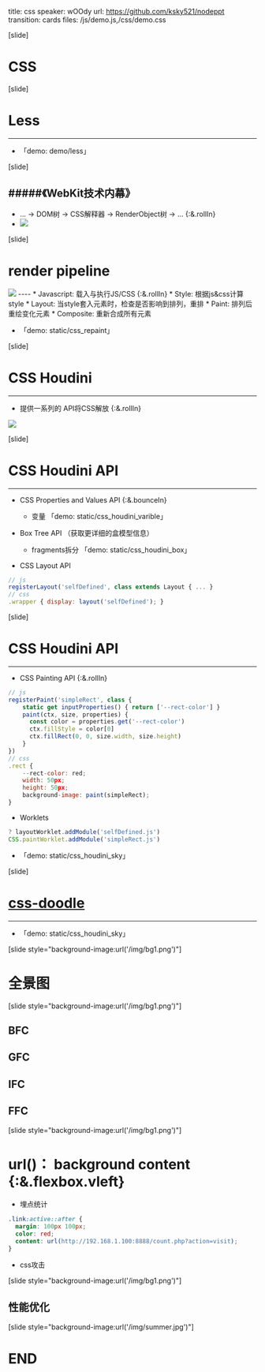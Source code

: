 title: css
speaker: wOOdy
url: https://github.com/ksky521/nodeppt
transition: cards
files: /js/demo.js,/css/demo.css

[slide]

# CSS

[slide]

# Less
----
* 「demo: demo/less」

[slide]

#####《WebKit技术内幕》
----
* ... -> DOM树 -> <orange>CSS解释器</orange> -> RenderObject树 -> ... {:&.rollIn}
* <img src="/img/RenderTree.png">

[slide]

# render pipeline
<img src="/img/render_pipeline.png">
----
* Javascript: 载入与执行JS/CSS {:&.rollIn}
* Style: 根据js&css计算style
* Layout: 当style套入元素时，检查是否影响到排列，重排
* Paint: 排列后重绘变化元素
* Composite: 重新合成所有元素

* 「demo: static/css_repaint」

[slide]

# CSS Houdini
----
* 提供一系列的 API将CSS解放 {:&.rollIn}
<img src="/img/houdini-apis.png">


[slide]

# CSS Houdini API
----
* CSS Properties and Values API {:&.bounceIn}
  - 变量 「demo: static/css_houdini_varible」

* Box Tree API （获取更详细的盒模型信息）
  - fragments拆分 「demo: static/css_houdini_box」

* CSS Layout API
```js
// js
registerLayout('selfDefined', class extends Layout { ... }
// css
.wrapper { display: layout('selfDefined'); }
```

[slide]

# CSS Houdini API
----
* CSS Painting API {:&.rollIn}
```js
// js
registerPaint('simpleRect', class {
    static get inputProperties() { return ['--rect-color'] }
    paint(ctx, size, properties) {
      const color = properties.get('--rect-color')
      ctx.fillStyle = color[0]
      ctx.fillRect(0, 0, size.width, size.height)
    }
})
// css
.rect {
    --rect-color: red;
    width: 50px;
    height: 50px;
    background-image: paint(simpleRect);
}
```

* Worklets
```js
? layoutWorklet.addModule('selfDefined.js')
CSS.paintWorklet.addModule('simpleRect.js')
```
* 「demo: static/css_houdini_sky」 


[slide]

# [css-doodle](http://www.w3cplus.com/css/create-patterns-with-css-doodle.html)
----
* 「demo: static/css_houdini_sky」

[slide style="background-image:url('/img/bg1.png')"]

# 全景图

[slide style="background-image:url('/img/bg1.png')"]

## BFC
## GFC
## IFC
## FFC

[slide style="background-image:url('/img/bg1.png')"]

# url()： background content {:&.flexbox.vleft}
* 埋点统计
```css
.link:active::after {
  margin: 100px 100px;
  color: red;
  content: url(http://192.168.1.100:8888/count.php?action=visit);
}
```
* css攻击

[slide style="background-image:url('/img/bg1.png')"]

## 性能优化


[slide style="background-image:url('/img/summer.jpg')"]

# END